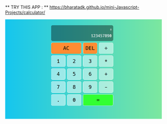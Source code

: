 ** TRY THIS APP : ** https://bharatadk.github.io/mini-Javascript-Projects/calculator/

<img src="https://github.com/bharatadk/mini-Javascript-Projects/blob/main/calculator/screenshot.png">
